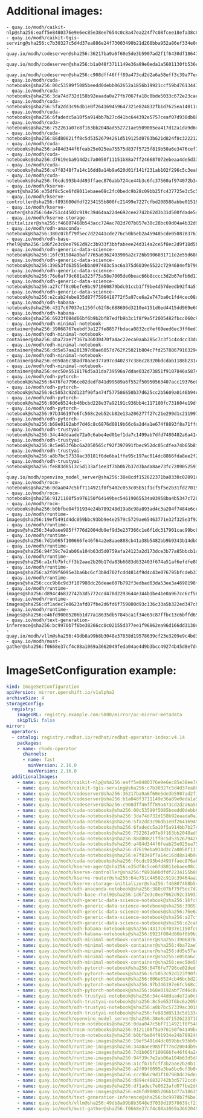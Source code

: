 # Additional images:
    - quay.io/modh/caikit-nlp@sha256:eaff5e8480376e9e6ec85e38ee7654c0c8a47ea224f7c08fcee18efa38c8272d
    - quay.io/modh/caikit-tgis-serving@sha256:c7b30327c5d4d37ea886e24f73003490b21d268bba952a86ef334e0c7b5f4cc9
    - quay.io/modh/codeserver@sha256:36217ba9a6f60e5de3b5907ad2f1f6430df1864798872d7a5e1cf88aa080f01e
    - quay.io/modh/codeserver@sha256:b1a048f3711149e36a89e0eda1a5601130fb536ecc0aabae42ab6e4d26977354
    - quay.io/modh/codeserver@sha256:c908dff46fff89a473cd2d2a6a58eff3c39a77ece4bafc4cb6daa2d7ce115af9
    - quay.io/modh/cuda-notebooks@sha256:00c53599f5085beedd0debb062652a1856b19921ccf59bd76134471d24c3fa7d
    - quay.io/modh/cuda-notebooks@sha256:3da74d732d158b92eaada0a27fb7067fa18c8bde5033c672e23caed0f21d6481
    - quay.io/modh/cuda-notebooks@sha256:5fa2dd3c96db1e0f264169459647321e824832fb1d7625ea14011abd0846a725
    - quay.io/modh/cuda-notebooks@sha256:6fadedc5a10f5a914bb7b27cd41bc644392e5757ceaf07d930db884112054265
    - quay.io/modh/cuda-notebooks@sha256:752261a07e8f163bb2048ad552721ae9509005ea417d12a1da9d6dd5d28172e0
    - quay.io/modh/cuda-notebooks@sha256:88d80821ff8c5d53526794261d519125d0763b621d824f8c3222127dab7b6cc8
    - quay.io/modh/cuda-notebooks@sha256:a484d344f6feab25e025ea75575d837f5725f819b50a6e3476cef1f9925c07a5
    - quay.io/modh/cuda-notebooks@sha256:d7619eba914d2c7a0050f11151b88a7ff246687072ebeaa4de5d332104eec4d5
    - quay.io/modh/cuda-notebooks@sha256:e7f8348f7a14c16dd8a14b9a620d01f141f231ab102f296c5c3ea8274ad78064
    - quay.io/modh/cuda-notebooks@sha256:f6cdc993b4d493ffaec876abb724ce44b3c6fc37560af974072b346e45ac1a3b
    - quay.io/modh/kserve-agent@sha256:e35df8c5ce6fd8011ebaee08c2fc0bedc9b28c09bb25fc437725e3c5c5a97a2b
    - quay.io/modh/kserve-controller@sha256:f893600dfdf2234155b800fc21499e7227cfbd208586abbe0151816dc04fa711
    - quay.io/modh/kserve-router@sha256:64e751c44502c919c39464aa22de692cee2742b62d3b31d500fdade541cd4ab6
    - quay.io/modh/kserve-storage-initializer@sha256:f46807468b543acc724ac782d707b857e38c28bc69d04a4b32d9fcea9d33d9ad
    - quay.io/modh/odh-anaconda-notebook@sha256:380c07bf79f5ec7d22441cde276c50b5eb2a459485cde05087837639a566ae3d
    - quay.io/modh/odh-base-rhel9@sha256:1d6f2e3c0ee7962d92c3b933f3bbfabeee24d314a2ce5f8ec2d9f18d5b6723d4
    - quay.io/modh/odh-generic-data-science-notebook@sha256:16fc91984a9baf7765a6362493906a2c726b9906031711e2e55d686d296e6b3a
    - quay.io/modh/odh-generic-data-science-notebook@sha256:39853fd63555ebba097483c5ac6a375d6039e5522c7294684efb7966ba4bc693
    - quay.io/modh/odh-generic-data-science-notebook@sha256:76e6af79c601a323f75a58e7005de0beac66b8cccc3d2b67efb6d11d85f0cfa1
    - quay.io/modh/odh-generic-data-science-notebook@sha256:a27cff8c0befe9bc971060879bdc01ccb1ff9be4d57deedb92f4a5f9a173e320
    - quay.io/modh/odh-generic-data-science-notebook@sha256:e2cab24ebe935d87f7596418772f5a97ce6a2e747ba0c1fd4cec08a728e99403
    - quay.io/modh/odh-habana-notebooks@sha256:4317c67037e1150fc62f8c688696d3210e4151d6ed4415dd969e60850e871c64
    - quay.io/modh/odh-habana-notebooks@sha256:6923f084d66bf6b9b2bf87edfb9b3c1f8f9a5f2005482fbcc060c9872db8d28a
    - quay.io/modh/odh-minimal-notebook-container@sha256:39068767eebdf3a127fe8857fbdaca0832cdfef69eed6ec3ff6ed1858029420f
    - quay.io/modh/odh-minimal-notebook-container@sha256:4ba72ae7f367a36030470fa4ac22eca0aab285c7c3f1c4cdcc33dc07aa522143
    - quay.io/modh/odh-minimal-notebook-container@sha256:dd5e57aa201397d0ae6057d762f25021b804c7fd25788679163294ef9accca1c
    - quay.io/modh/odh-minimal-notebook-container@sha256:e050a6c38ad70aae377a97cd40237c386c28320bdcdab1188b231c3cb756090d
    - quay.io/modh/odh-minimal-notebook-container@sha256:eec50e5518176d5a31da739596a7ddae032d73851f9107846a587442ebd10a82
    - quay.io/modh/odh-pytorch-notebook@sha256:6476fe7796ce02dedf841d99589a6f552f50950563407acc19376e817a92473b
    - quay.io/modh/odh-pytorch-notebook@sha256:6c5053c92d123f90fa474f577586650b37d625cc2b5609a0146b94c33a395914
    - quay.io/modh/odh-pytorch-notebook@sha256:806e6524cb46bcbd228e37a92191c936bb4c117100fc731604e19df80286b19d
    - quay.io/modh/odh-pytorch-notebook@sha256:97b346197e6fc568c2eb52cb82e13a206277f27c21e299d1c211997f140f638b
    - quay.io/modh/odh-pytorch-notebook@sha256:b68e0192abf7d46c8c6876d0819b66c6a2d4a1e674f8893f8a71ffdcba96866c
    - quay.io/modh/odh-trustyai-notebook@sha256:34c44ddaade72a0c6abe4ed01ef1da7c1499ab7dfd7480482a6a4145e34f4f99
    - quay.io/modh/odh-trustyai-notebook@sha256:8c5e653f6bc6a2050565cf92f397991fbec952dc05cdfea74b65b8fd3047c9d4
    - quay.io/modh/odh-trustyai-notebook@sha256:a8b7bc57339ac30181f6de6ba1ffe95c197ac014dc8866fda8ee2f2d6ac0628f
    - quay.io/modh/odh-trustyai-notebook@sha256:fe883d8513c5d133af1ee3f7bb0b7b37d3bada8ae73fc7209052591d4be681c0
    - quay.io/modh/openvino_model_server@sha256:38e8cdf152622371ba0330c02091a8d54b39c14de1d4b8f0bb696dcf0e6d4398
    - quay.io/modh/rocm-notebooks@sha256:0daa047c5bf7114921f0f5402c053c05b51f1cf5f5e2b31fd270196a968245dd
    - quay.io/modh/rocm-notebooks@sha256:9121108f5a976150f64149bec54619065534a03958ba4b5347c7286dedaccdf4
    - quay.io/modh/rocm-notebooks@sha256:b0bfbe04f91934e24b789248d19a8c98a893ad4c3a204f7484e6cc349ddf2fcc
    - quay.io/modh/runtime-images@sha256:19ef5491d4dc059bbc93bb9e4e2579c5729ae65463771e32f325e3f925ac8363
    - quay.io/modh/runtime-images@sha256:34a0aee985ff776d2004db9ef9d3e237366c1e6f1dc317901cac99bc81964809
    - quay.io/modh/runtime-images@sha256:7d1b065f100666fe46f64a2e8aae888cb41a38b5482bb9b9343b14db05c2a14a
    - quay.io/modh/runtime-images@sha256:94f39c7e2ab06a104b63d5d0759afa24123a2d173dce3b77a85bbcb1c3c76c58
    - quay.io/modh/runtime-images@sha256:a1cfb7bfcff3b2aae2b20b17da83b6683d632403f674a51af6efdfe809a6fc10
    - quay.io/modh/runtime-images@sha256:a2f09f6095e3ba6bc6cf3b8d702fcdd4814f9d4c43e076795bfcdeb334ef9978
    - quay.io/modh/runtime-images@sha256:ccc9b6c9d3f107988dc26deae607b792f3edbad03da53ee3a4698198f3aaab96
    - quay.io/modh/runtime-images@sha256:d894c46832742b3d5772ccd478d2293644e344b1be41e0a967cc6cf58212182d
    - quay.io/modh/runtime-images@sha256:df1adec7e0623afd07fbe2d6fd6f759800d93c136c33a5b322ed347cbbbd70aa
    - quay.io/modh/runtime-images@sha256:e46fd90085206b1d77a18635db5784bca1f34e69c87ffbc13c6bffd65fd3c9d5
    - quay.io/modh/text-generation-inference@sha256:bc9970b7f6be38266cc0c02155d377ee1f96862ea96d166dd3130c5d83c9a723
    - quay.io/modh/vllm@sha256:49db8a99b8b3048e37038d19578639cf23e3209e9c4bd35453435c4fc0ad7b5c
    - quay.io/modh/must-gather@sha256:f0668e37cf4c08a1069a3662049feda04ae4d9b3bcc49274b45d8e7d41871e05




# ImageSetConfiguration example:
```yaml
kind: ImageSetConfiguration
apiVersion: mirror.openshift.io/v1alpha2
archiveSize: 4
storageConfig:
  registry: 
    imageURL: registry.example.com:5000/mirror/oc-mirror-metadata
    skipTLS: false                       
mirror:
  operators:
  - catalog: registry.redhat.io/redhat/redhat-operator-index:v4.14
    packages:
    - name: rhods-operator
      channels:
      - name: fast
        minVersion: 2.16.0
        maxVersion: 2.16.0
  additionalImages:   
    - name: quay.io/modh/caikit-nlp@sha256:eaff5e8480376e9e6ec85e38ee7654c0c8a47ea224f7c08fcee18efa38c8272d
    - name: quay.io/modh/caikit-tgis-serving@sha256:c7b30327c5d4d37ea886e24f73003490b21d268bba952a86ef334e0c7b5f4cc9
    - name: quay.io/modh/codeserver@sha256:36217ba9a6f60e5de3b5907ad2f1f6430df1864798872d7a5e1cf88aa080f01e
    - name: quay.io/modh/codeserver@sha256:b1a048f3711149e36a89e0eda1a5601130fb536ecc0aabae42ab6e4d26977354
    - name: quay.io/modh/codeserver@sha256:c908dff46fff89a473cd2d2a6a58eff3c39a77ece4bafc4cb6daa2d7ce115af9
    - name: quay.io/modh/cuda-notebooks@sha256:00c53599f5085beedd0debb062652a1856b19921ccf59bd76134471d24c3fa7d
    - name: quay.io/modh/cuda-notebooks@sha256:3da74d732d158b92eaada0a27fb7067fa18c8bde5033c672e23caed0f21d6481
    - name: quay.io/modh/cuda-notebooks@sha256:5fa2dd3c96db1e0f264169459647321e824832fb1d7625ea14011abd0846a725
    - name: quay.io/modh/cuda-notebooks@sha256:6fadedc5a10f5a914bb7b27cd41bc644392e5757ceaf07d930db884112054265
    - name: quay.io/modh/cuda-notebooks@sha256:752261a07e8f163bb2048ad552721ae9509005ea417d12a1da9d6dd5d28172e0
    - name: quay.io/modh/cuda-notebooks@sha256:88d80821ff8c5d53526794261d519125d0763b621d824f8c3222127dab7b6cc8
    - name: quay.io/modh/cuda-notebooks@sha256:a484d344f6feab25e025ea75575d837f5725f819b50a6e3476cef1f9925c07a5
    - name: quay.io/modh/cuda-notebooks@sha256:d7619eba914d2c7a0050f11151b88a7ff246687072ebeaa4de5d332104eec4d5
    - name: quay.io/modh/cuda-notebooks@sha256:e7f8348f7a14c16dd8a14b9a620d01f141f231ab102f296c5c3ea8274ad78064
    - name: quay.io/modh/cuda-notebooks@sha256:f6cdc993b4d493ffaec876abb724ce44b3c6fc37560af974072b346e45ac1a3b
    - name: quay.io/modh/kserve-agent@sha256:e35df8c5ce6fd8011ebaee08c2fc0bedc9b28c09bb25fc437725e3c5c5a97a2b
    - name: quay.io/modh/kserve-controller@sha256:f893600dfdf2234155b800fc21499e7227cfbd208586abbe0151816dc04fa711
    - name: quay.io/modh/kserve-router@sha256:64e751c44502c919c39464aa22de692cee2742b62d3b31d500fdade541cd4ab6
    - name: quay.io/modh/kserve-storage-initializer@sha256:f46807468b543acc724ac782d707b857e38c28bc69d04a4b32d9fcea9d33d9ad
    - name: quay.io/modh/odh-anaconda-notebook@sha256:380c07bf79f5ec7d22441cde276c50b5eb2a459485cde05087837639a566ae3d
    - name: quay.io/modh/odh-base-rhel9@sha256:1d6f2e3c0ee7962d92c3b933f3bbfabeee24d314a2ce5f8ec2d9f18d5b6723d4
    - name: quay.io/modh/odh-generic-data-science-notebook@sha256:16fc91984a9baf7765a6362493906a2c726b9906031711e2e55d686d296e6b3a
    - name: quay.io/modh/odh-generic-data-science-notebook@sha256:39853fd63555ebba097483c5ac6a375d6039e5522c7294684efb7966ba4bc693
    - name: quay.io/modh/odh-generic-data-science-notebook@sha256:76e6af79c601a323f75a58e7005de0beac66b8cccc3d2b67efb6d11d85f0cfa1
    - name: quay.io/modh/odh-generic-data-science-notebook@sha256:a27cff8c0befe9bc971060879bdc01ccb1ff9be4d57deedb92f4a5f9a173e320
    - name: quay.io/modh/odh-generic-data-science-notebook@sha256:e2cab24ebe935d87f7596418772f5a97ce6a2e747ba0c1fd4cec08a728e99403
    - name: quay.io/modh/odh-habana-notebooks@sha256:4317c67037e1150fc62f8c688696d3210e4151d6ed4415dd969e60850e871c64
    - name: quay.io/modh/odh-habana-notebooks@sha256:6923f084d66bf6b9b2bf87edfb9b3c1f8f9a5f2005482fbcc060c9872db8d28a
    - name: quay.io/modh/odh-minimal-notebook-container@sha256:39068767eebdf3a127fe8857fbdaca0832cdfef69eed6ec3ff6ed1858029420f
    - name: quay.io/modh/odh-minimal-notebook-container@sha256:4ba72ae7f367a36030470fa4ac22eca0aab285c7c3f1c4cdcc33dc07aa522143
    - name: quay.io/modh/odh-minimal-notebook-container@sha256:dd5e57aa201397d0ae6057d762f25021b804c7fd25788679163294ef9accca1c
    - name: quay.io/modh/odh-minimal-notebook-container@sha256:e050a6c38ad70aae377a97cd40237c386c28320bdcdab1188b231c3cb756090d
    - name: quay.io/modh/odh-minimal-notebook-container@sha256:eec50e5518176d5a31da739596a7ddae032d73851f9107846a587442ebd10a82
    - name: quay.io/modh/odh-pytorch-notebook@sha256:6476fe7796ce02dedf841d99589a6f552f50950563407acc19376e817a92473b
    - name: quay.io/modh/odh-pytorch-notebook@sha256:6c5053c92d123f90fa474f577586650b37d625cc2b5609a0146b94c33a395914
    - name: quay.io/modh/odh-pytorch-notebook@sha256:806e6524cb46bcbd228e37a92191c936bb4c117100fc731604e19df80286b19d
    - name: quay.io/modh/odh-pytorch-notebook@sha256:97b346197e6fc568c2eb52cb82e13a206277f27c21e299d1c211997f140f638b
    - name: quay.io/modh/odh-pytorch-notebook@sha256:b68e0192abf7d46c8c6876d0819b66c6a2d4a1e674f8893f8a71ffdcba96866c
    - name: quay.io/modh/odh-trustyai-notebook@sha256:34c44ddaade72a0c6abe4ed01ef1da7c1499ab7dfd7480482a6a4145e34f4f99
    - name: quay.io/modh/odh-trustyai-notebook@sha256:8c5e653f6bc6a2050565cf92f397991fbec952dc05cdfea74b65b8fd3047c9d4
    - name: quay.io/modh/odh-trustyai-notebook@sha256:a8b7bc57339ac30181f6de6ba1ffe95c197ac014dc8866fda8ee2f2d6ac0628f
    - name: quay.io/modh/odh-trustyai-notebook@sha256:fe883d8513c5d133af1ee3f7bb0b7b37d3bada8ae73fc7209052591d4be681c0
    - name: quay.io/modh/openvino_model_server@sha256:38e8cdf152622371ba0330c02091a8d54b39c14de1d4b8f0bb696dcf0e6d4398
    - name: quay.io/modh/rocm-notebooks@sha256:0daa047c5bf7114921f0f5402c053c05b51f1cf5f5e2b31fd270196a968245dd
    - name: quay.io/modh/rocm-notebooks@sha256:9121108f5a976150f64149bec54619065534a03958ba4b5347c7286dedaccdf4
    - name: quay.io/modh/rocm-notebooks@sha256:b0bfbe04f91934e24b789248d19a8c98a893ad4c3a204f7484e6cc349ddf2fcc
    - name: quay.io/modh/runtime-images@sha256:19ef5491d4dc059bbc93bb9e4e2579c5729ae65463771e32f325e3f925ac8363
    - name: quay.io/modh/runtime-images@sha256:34a0aee985ff776d2004db9ef9d3e237366c1e6f1dc317901cac99bc81964809
    - name: quay.io/modh/runtime-images@sha256:7d1b065f100666fe46f64a2e8aae888cb41a38b5482bb9b9343b14db05c2a14a
    - name: quay.io/modh/runtime-images@sha256:94f39c7e2ab06a104b63d5d0759afa24123a2d173dce3b77a85bbcb1c3c76c58
    - name: quay.io/modh/runtime-images@sha256:a1cfb7bfcff3b2aae2b20b17da83b6683d632403f674a51af6efdfe809a6fc10
    - name: quay.io/modh/runtime-images@sha256:a2f09f6095e3ba6bc6cf3b8d702fcdd4814f9d4c43e076795bfcdeb334ef9978
    - name: quay.io/modh/runtime-images@sha256:ccc9b6c9d3f107988dc26deae607b792f3edbad03da53ee3a4698198f3aaab96
    - name: quay.io/modh/runtime-images@sha256:d894c46832742b3d5772ccd478d2293644e344b1be41e0a967cc6cf58212182d
    - name: quay.io/modh/runtime-images@sha256:df1adec7e0623afd07fbe2d6fd6f759800d93c136c33a5b322ed347cbbbd70aa
    - name: quay.io/modh/runtime-images@sha256:e46fd90085206b1d77a18635db5784bca1f34e69c87ffbc13c6bffd65fd3c9d5
    - name: quay.io/modh/text-generation-inference@sha256:bc9970b7f6be38266cc0c02155d377ee1f96862ea96d166dd3130c5d83c9a723
    - name: quay.io/modh/vllm@sha256:49db8a99b8b3048e37038d19578639cf23e3209e9c4bd35453435c4fc0ad7b5c
    - name: quay.io/modh/must-gather@sha256:f0668e37cf4c08a1069a3662049feda04ae4d9b3bcc49274b45d8e7d41871e05



```

